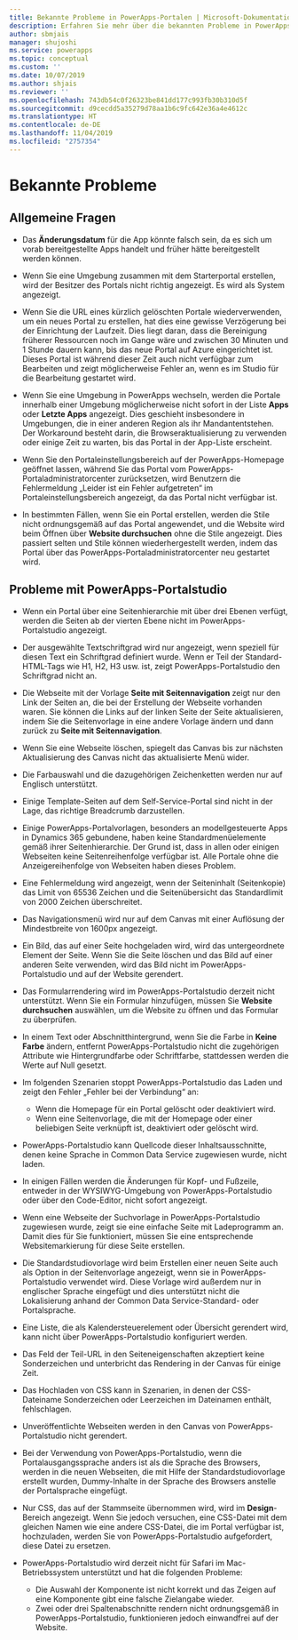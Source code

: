 ```yaml
---
title: Bekannte Probleme in PowerApps-Portalen | Microsoft-Dokumentation
description: Erfahren Sie mehr über die bekannten Probleme in PowerApps-Portalen
author: sbmjais
manager: shujoshi
ms.service: powerapps
ms.topic: conceptual
ms.custom: ''
ms.date: 10/07/2019
ms.author: shjais
ms.reviewer: ''
ms.openlocfilehash: 743db54c0f26323be841dd177c993fb30b310d5f
ms.sourcegitcommit: d9cecdd5a35279d78aa1b6c9fc642e36a4e4612c
ms.translationtype: HT
ms.contentlocale: de-DE
ms.lasthandoff: 11/04/2019
ms.locfileid: "2757354"
---
```

# <a name="known-issues"></a>Bekannte Probleme


## <a name="general-issues"></a>Allgemeine Fragen

- Das **Änderungsdatum** für die App könnte falsch sein, da es sich um vorab bereitgestellte Apps handelt und früher hätte bereitgestellt werden können.

- Wenn Sie eine Umgebung zusammen mit dem Starterportal erstellen, wird der Besitzer des Portals nicht richtig angezeigt. Es wird als System angezeigt.

- Wenn Sie die URL eines kürzlich gelöschten Portale wiederverwenden, um ein neues Portal zu erstellen, hat dies eine gewisse Verzögerung bei der Einrichtung der Laufzeit. Dies liegt daran, dass die Bereinigung früherer Ressourcen noch im Gange wäre und zwischen 30 Minuten und 1 Stunde dauern kann, bis das neue Portal auf Azure eingerichtet ist. Dieses Portal ist während dieser Zeit auch nicht verfügbar zum Bearbeiten und zeigt möglicherweise Fehler an, wenn es im Studio für die Bearbeitung gestartet wird.

- Wenn Sie eine Umgebung in PowerApps wechseln, werden die Portale innerhalb einer Umgebung möglicherweise nicht sofort in der Liste **Apps** oder **Letzte Apps** angezeigt. Dies geschieht insbesondere in Umgebungen, die in einer anderen Region als ihr Mandantentstehen. Der Workaround besteht darin, die Browseraktualisierung zu verwenden oder einige Zeit zu warten, bis das Portal in der App-Liste erscheint.

- Wenn Sie den Portaleinstellungsbereich auf der PowerApps-Homepage geöffnet lassen, während Sie das Portal vom PowerApps-Portaladministratorcenter zurücksetzen, wird Benutzern die Fehlermeldung „Leider ist ein Fehler aufgetreten“ im Portaleinstellungsbereich angezeigt, da das Portal nicht verfügbar ist.

- In bestimmten Fällen, wenn Sie ein Portal erstellen, werden die Stile nicht ordnungsgemäß auf das Portal angewendet, und die Website wird beim Öffnen über **Website durchsuchen** ohne die Stile angezeigt. Dies passiert selten und Stile können wiederhergestellt werden, indem das Portal über das PowerApps-Portaladministratorcenter neu gestartet wird.

## <a name="powerapps-portals-studio-issues"></a>Probleme mit PowerApps-Portalstudio

- Wenn ein Portal über eine Seitenhierarchie mit über drei Ebenen verfügt, werden die Seiten ab der vierten Ebene nicht im PowerApps-Portalstudio angezeigt.

- Der ausgewählte Textschriftgrad wird nur angezeigt, wenn speziell für diesen Text ein Schriftgrad definiert wurde. Wenn er Teil der Standard-HTML-Tags wie H1, H2, H3 usw. ist, zeigt PowerApps-Portalstudio den Schriftgrad nicht an.

- Die Webseite mit der Vorlage **Seite mit Seitennavigation** zeigt nur den Link der Seiten an, die bei der Erstellung der Webseite vorhanden waren. Sie können die Links auf der linken Seite der Seite aktualisieren, indem Sie die Seitenvorlage in eine andere Vorlage ändern und dann zurück zu **Seite mit Seitennavigation**.

- Wenn Sie eine Webseite löschen, spiegelt das Canvas bis zur nächsten Aktualisierung des Canvas nicht das aktualisierte Menü wider.

- Die Farbauswahl und die dazugehörigen Zeichenketten werden nur auf Englisch unterstützt.

- Einige Template-Seiten auf dem Self-Service-Portal sind nicht in der Lage, das richtige Breadcrumb darzustellen.

- Einige PowerApps-Portalvorlagen, besonders an modellgesteuerte Apps in Dynamics 365 gebundene, haben keine Standardmenüelemente gemäß ihrer Seitenhierarchie. Der Grund ist, dass in allen oder einigen Webseiten keine Seitenreihenfolge verfügbar ist. Alle Portale ohne die Anzeigereihenfolge von Webseiten haben dieses Problem.

- Eine Fehlermeldung wird angezeigt, wenn der Seiteninhalt (Seitenkopie) das Limit von 65536 Zeichen und die Seitenübersicht das Standardlimit von 2000 Zeichen überschreitet.

- Das Navigationsmenü wird nur auf dem Canvas mit einer Auflösung der Mindestbreite von 1600px angezeigt.

- Ein Bild, das auf einer Seite hochgeladen wird, wird das untergeordnete Element der Seite. Wenn Sie die Seite löschen und das Bild auf einer anderen Seite verwenden, wird das Bild nicht im PowerApps-Portalstudio und auf der Website gerendert.

- Das Formularrendering wird im PowerApps-Portalstudio derzeit nicht unterstützt. Wenn Sie ein Formular hinzufügen, müssen Sie **Website durchsuchen** auswählen, um die Website zu öffnen und das Formular zu überprüfen.

- In einem Text oder Abschnitthintergrund, wenn Sie die Farbe in **Keine Farbe** ändern, entfernt PowerApps-Portalstudio nicht die zugehörigen Attribute wie Hintergrundfarbe oder Schriftfarbe, stattdessen werden die Werte auf Null gesetzt.

- Im folgenden Szenarien stoppt PowerApps-Portalstudio das Laden und zeigt den Fehler „Fehler bei der Verbindung“ an:
    - Wenn die Homepage für ein Portal gelöscht oder deaktiviert wird.
    - Wenn eine Seitenvorlage, die mit der Homepage oder einer beliebigen Seite verknüpft ist, deaktiviert oder gelöscht wird.

- PowerApps-Portalstudio kann Quellcode dieser Inhaltsausschnitte, denen keine Sprache in Common Data Service zugewiesen wurde, nicht laden.

- In einigen Fällen werden die Änderungen für Kopf- und Fußzeile, entweder in der WYSIWYG-Umgebung von PowerApps-Portalstudio oder über den Code-Editor, nicht sofort angezeigt.

- Wenn eine Webseite der Suchvorlage in PowerApps-Portalstudio zugewiesen wurde, zeigt sie eine einfache Seite mit Ladeprogramm an. Damit dies für Sie funktioniert, müssen Sie eine entsprechende Websitemarkierung für diese Seite erstellen.

- Die Standardstudiovorlage wird beim Erstellen einer neuen Seite auch als Option in der Seitenvorlage angezeigt, wenn sie in PowerApps-Portalstudio verwendet wird. Diese Vorlage wird außerdem nur in englischer Sprache eingefügt und dies unterstützt nicht die Lokalisierung anhand der Common Data Service-Standard- oder Portalsprache.

- Eine Liste, die als Kalendersteuerelement oder Übersicht gerendert wird, kann nicht über PowerApps-Portalstudio konfiguriert werden.

- Das Feld der Teil-URL in den Seiteneigenschaften akzeptiert keine Sonderzeichen und unterbricht das Rendering in der Canvas für einige Zeit. 

- Das Hochladen von CSS kann in Szenarien, in denen der CSS-Dateiname Sonderzeichen oder Leerzeichen im Dateinamen enthält, fehlschlagen.

- Unveröffentlichte Webseiten werden in den Canvas von PowerApps-Portalstudio nicht gerendert.

- Bei der Verwendung von PowerApps-Portalstudio, wenn die Portalausgangssprache anders ist als die Sprache des Browsers, werden in die neuen Webseiten, die mit Hilfe der Standardstudiovorlage erstellt wurden, Dummy-Inhalte in der Sprache des Browsers anstelle der Portalsprache eingefügt.

- Nur CSS, das auf der Stammseite übernommen wird, wird im **Design**-Bereich angezeigt. Wenn Sie jedoch versuchen, eine CSS-Datei mit dem gleichen Namen wie eine andere CSS-Datei, die im Portal verfügbar ist, hochzuladen, werden Sie von PowerApps-Portalstudio aufgefordert, diese Datei zu ersetzen.

- PowerApps-Portalstudio wird derzeit nicht für Safari im Mac-Betriebssystem unterstützt und hat die folgenden Probleme:
    - Die Auswahl der Komponente ist nicht korrekt und das Zeigen auf eine Komponente gibt eine falsche Zielangabe wieder.
    - Zwei oder drei Spaltenabschnitte rendern nicht ordnungsgemäß in PowerApps-Portalstudio, funktionieren jedoch einwandfrei auf der Website.

